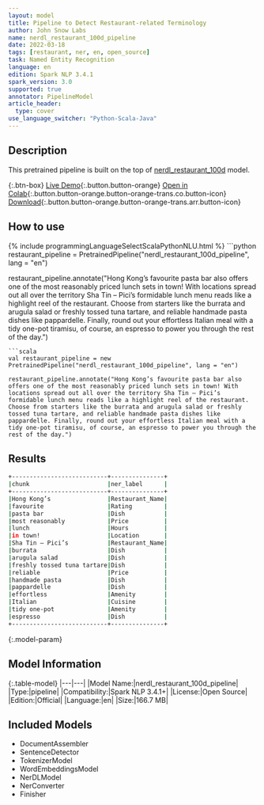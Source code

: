 ```yaml
---
layout: model
title: Pipeline to Detect Restaurant-related Terminology
author: John Snow Labs
name: nerdl_restaurant_100d_pipeline
date: 2022-03-18
tags: [restaurant, ner, en, open_source]
task: Named Entity Recognition
language: en
edition: Spark NLP 3.4.1
spark_version: 3.0
supported: true
annotator: PipelineModel
article_header:
  type: cover
use_language_switcher: "Python-Scala-Java"
---
```


## Description

This pretrained pipeline is built on the top of [nerdl_restaurant_100d](https://nlp.johnsnowlabs.com/2021/12/31/nerdl_restaurant_100d_en.html) model.

{:.btn-box}
[Live Demo](https://demo.johnsnowlabs.com/public/NER_RESTAURANT/){:.button.button-orange}
[Open in Colab](https://colab.research.google.com/github/JohnSnowLabs/spark-nlp-workshop/blob/master/tutorials/streamlit_notebooks/NER_RESTAURANT.ipynb){:.button.button-orange.button-orange-trans.co.button-icon}
[Download](https://s3.amazonaws.com/auxdata.johnsnowlabs.com/public/models/nerdl_restaurant_100d_pipeline_en_3.4.1_3.0_1647610686318.zip){:.button.button-orange.button-orange-trans.arr.button-icon}

## How to use



<div class="tabs-box" markdown="1">
{% include programmingLanguageSelectScalaPythonNLU.html %}
```python
restaurant_pipeline = PretrainedPipeline("nerdl_restaurant_100d_pipeline", lang = "en")

restaurant_pipeline.annotate("Hong Kong’s favourite pasta bar also offers one of the most reasonably priced lunch sets in town! With locations spread out all over the territory Sha Tin – Pici’s formidable lunch menu reads like a highlight reel of the restaurant. Choose from starters like the burrata and arugula salad or freshly tossed tuna tartare, and reliable handmade pasta dishes like pappardelle. Finally, round out your effortless Italian meal with a tidy one-pot tiramisu, of course, an espresso to power you through the rest of the day.")
```
```scala
val restaurant_pipeline = new PretrainedPipeline("nerdl_restaurant_100d_pipeline", lang = "en")

restaurant_pipeline.annotate("Hong Kong’s favourite pasta bar also offers one of the most reasonably priced lunch sets in town! With locations spread out all over the territory Sha Tin – Pici’s formidable lunch menu reads like a highlight reel of the restaurant. Choose from starters like the burrata and arugula salad or freshly tossed tuna tartare, and reliable handmade pasta dishes like pappardelle. Finally, round out your effortless Italian meal with a tidy one-pot tiramisu, of course, an espresso to power you through the rest of the day.")
```
</div>

## Results

```bash
+---------------------------+---------------+
|chunk                      |ner_label      |
+---------------------------+---------------+
|Hong Kong’s                |Restaurant_Name|
|favourite                  |Rating         |
|pasta bar                  |Dish           |
|most reasonably            |Price          |
|lunch                      |Hours          |
|in town!                   |Location       |
|Sha Tin – Pici’s           |Restaurant_Name|
|burrata                    |Dish           |
|arugula salad              |Dish           |
|freshly tossed tuna tartare|Dish           |
|reliable                   |Price          |
|handmade pasta             |Dish           |
|pappardelle                |Dish           |
|effortless                 |Amenity        |
|Italian                    |Cuisine        |
|tidy one-pot               |Amenity        |
|espresso                   |Dish           |
+---------------------------+---------------+
```

{:.model-param}
## Model Information

{:.table-model}
|---|---|
|Model Name:|nerdl_restaurant_100d_pipeline|
|Type:|pipeline|
|Compatibility:|Spark NLP 3.4.1+|
|License:|Open Source|
|Edition:|Official|
|Language:|en|
|Size:|166.7 MB|

## Included Models

- DocumentAssembler
- SentenceDetector
- TokenizerModel
- WordEmbeddingsModel
- NerDLModel
- NerConverter
- Finisher
